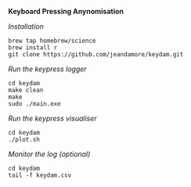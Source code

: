 **Keyboard Pressing Anynomisation**

*Installation*

```
brew tap homebrew/science 
brew install r
git clone https://github.com/jeandamore/keydam.git
```

*Run the keypress logger*

```
cd keydam
make clean
make
sudo ./main.exe
```

*Run the keypress visualiser*

```
cd keydam
./plot.sh
```

*Monitor the log (optional)*

```
cd keydam
tail -f keydam.csv
```
